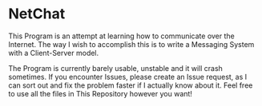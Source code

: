 # NetChat
This Program is an attempt at learning how to communicate over the Internet. The way I wish to accomplish this is to write a Messaging System with a Client-Server model.

The Program is currently barely usable, unstable and it will crash sometimes. If you encounter Issues, please create an Issue request, as I can sort out and fix the problem faster if I actually know about it.
Feel free to use all the files in This Repository however you want!
